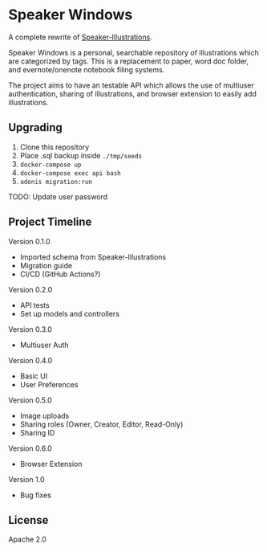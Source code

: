 # Speaker Windows

A complete rewrite of [Speaker-Illustrations](https://github.com/andrewwippler/speaker-illustrations).

Speaker Windows is a personal, searchable repository of illustrations which are categorized by tags. This is a replacement to paper, word doc folder, and evernote/onenote notebook filing systems.

The project aims to have an testable API which allows the use of multiuser authentication, sharing of illustrations, and browser extension to easily add illustrations.

## Upgrading

1. Clone this repository
2. Place .sql backup inside `./tmp/seeds`
3. `docker-compose up`
4. `docker-compose exec api bash`
5. `adonis migration:run`

TODO: Update user password

## Project Timeline

Version 0.1.0

- Imported schema from Speaker-Illustrations
- Migration guide
- CI/CD (GitHub Actions?)

Version 0.2.0

- API tests
- Set up models and controllers

Version 0.3.0

- Multiuser Auth

Version 0.4.0

- Basic UI
- User Preferences

Version 0.5.0

- Image uploads
- Sharing roles (Owner, Creator, Editor, Read-Only)
- Sharing ID

Version 0.6.0

- Browser Extension

Version 1.0

- Bug fixes

## License

Apache 2.0
